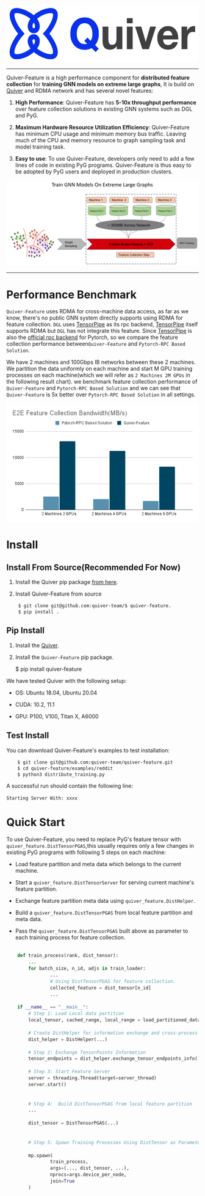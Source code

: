 [pypi-image]: https://badge.fury.io/py/torch-geometric.svg
[pypi-url]: https://pypi.org/project/quiver-feature/

<p align="center">
  <img height="150" src="https://github.com/quiver-team/torch-quiver/blob/main/docs/multi_medias/imgs/quiver-logo-min.png" />
</p>

--------------------------------------------------------------------------------

Quiver-Feature is a high performance component for **distributed feature collection** for **training GNN models on extreme large graphs**, It is build on [Quiver](https://github.com/quiver-team/torch-quiver) and RDMA network and has several novel features:

1. **High Performance**: Quiver-Feature has **5-10x throughput performance** over feature collection solutions in existing GNN systems such as DGL and PyG. 

2. **Maximum Hardware Resource Utilization Efficiency**: Quiver-Feature has minimum CPU usage and minimum memory bus traffic. Leaving much of the CPU and memory resource to graph sampling task and model training task.

3. **Easy to use**: To use Quiver-Feature, developers only need to add a few lines of code in existing PyG programs. Quiver-Feature is thus easy to be adopted by PyG users and deployed in production clusters.

![train_gnn_models_on_large_graph](docs/imgs/train_gnn_on_large_graphs.png)

--------------------------------------------------------------------------------
<!--Challenge
# Motivation 

GNN models are small and can be computed very fast on GPUs, but training GNN models on large graphs are often unbareable long due to the time-consuming feature collection step. For each iteration, GNN model may consume hundreds of MBs, even serveral GBs of feature data, making it very challenging to move these data across network, system memory and PCIe.

![train_gnn_models_on_large_graph](docs/imgs/train_gnn_on_large_graphs.png)


`DistTensorPGAS` is the key component Quiver-Feature provides. It places graph feature across devices(CPU DRAM, GPU HBM) and machines, trying to take full advantage of the multi-tier GPU-centric storage layers. During training, `DistTensorPGAS` uses **UVA** for local data access and **RDMA read** for remote data access, achieving E2E zero-copy and CPU/kernel bypass.
-->

# Performance Benchmark

`Quiver-Feature` uses RDMA for cross-machine data access, as far as we know, there's no public GNN system directly supports using RDMA for feature collection. `DGL` uses [TensorPipe](https://github.com/pytorch/tensorpipe) as its rpc backend, [TensorPipe](https://github.com/pytorch/tensorpipe) itself supports RDMA but `DGL` has not integrate this feature. Since [TensorPipe](https://github.com/pytorch/tensorpipe) is also the [official rpc backend](https://pytorch.org/docs/stable/rpc.html#torch.distributed.rpc.init_rpc) for Pytorch, so we compare the feature collection performance between`Quiver-Feature` and `Pytorch-RPC Based Solution`. 

We have 2 machines and 100Gbps IB networks between these 2 machines. We partition the data uniformly on each machine and start M GPU training processes on each machine(which we will refer as `2 Machines 2M GPUs` in the following result chart). we benchmark feature collection performance of `Quiver-Feature` and `Pytorch-RPC Based Solution` and we can see that `Quiver-Feature` is 5x better over `Pytorch-RPC Based Solution` in all settings.

![img](docs/imgs/e2e_feature_collection.png)






# Install

## Install From Source(Recommended For Now)
1. Install the Quiver pip package [from here](https://github.com/quiver-team/torch-quiver).

2. Install Quiver-Feature from source

        $ git clone git@github.com:quiver-team/$ quiver-feature.
        $ pip install .

## Pip Install

1. Install the [Quiver](https://github.com/quiver-team/torch-quiver).

2. Install the `Quiver-Feature` pip package.

    $ pip install quiver-feature

We have tested Quiver with the following setup:

 - OS: Ubuntu 18.04, Ubuntu 20.04

 - CUDA: 10.2, 11.1

 - GPU: P100, V100, Titan X, A6000

## Test Install

You can download Quiver-Feature's examples to test installation:

        $ git clone git@github.com:quiver-team/quiver-feature.git
        $ cd quiver-feature/examples/reddit
        $ python3 distribute_training.py 

A successful run should contain the following line:

`Starting Server With: xxxx`


# Quick Start

To use Quiver-Feature, you need to replace PyG's feature tensor with `quiver_feature.DistTensorPGAS`,this usually requires only a few changes in existing PyG programs with following 5 steps on each machine:

- Load feature partition and meta data which belongs to the current machine.

- Start a `quiver_feature.DistTensorServer` for serving current machine's feature partition.

- Exchange feature partition meta data using `quiver_feature.DistHelper`.

- Build a `quiver_feature.DistTensorPGAS` from local feature partition and meta data.

- Pass the `quiver_feature.DistTensorPGAS` built above as parameter to each training process for feature collection.


```python
    
    def train_process(rank, dist_tensor):
        ...
        for batch_size, n_id, adjs in train_loader:
                ...
                # Using DistTensorPGAS for feature collection.
                collected_feature = dist_tensor[n_id]
                ...

    if __name__ == "__main__":
        # Step 1: Load Local data partition
        local_tensor, cached_range, local_range = load_partitioned_data(...)

        # Create DistHelper for information exchange and cross-process synchronization
        dist_helper = DistHelper(...)

        # Step 2: Exchange TensorPoints Information
        tensor_endpoints = dist_helper.exchange_tensor_endpoints_info()
        
        # Step 3: Start Feature Server
        server = threading.Thread(target=server_thread)
        server.start()


        # Step 4:  Build DistTensorPGAS from local feature partition
        ...

        dist_tensor = DistTensorPGAS(...)


        # Step 5: Spawn Training Processes Using DistTensor as Parameter

        mp.spawn(
                train_process,
                args=(..., dist_tensor, ...),
                nprocs=args.device_per_node,
                join=True
        )

```





